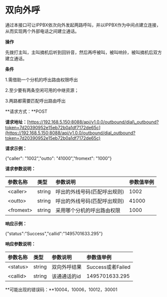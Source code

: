 # 双向外呼

通过本接口可让IPPBX依次向外发起两路呼叫，并以IPPBX作为中间点建立连接，从而实现两个外部电话之间建立通话。

**操作**

先拨打主叫，主叫摘机后听到回铃音，然后再呼被叫，被叫响铃，被叫摘机后双方建立通话。

**条件**

1.需借助一个分机的呼出路由权限呼出

2.至少要有两条空闲可用的中继资源；

3.两路都需要匹配呼出路由呼出

**请求方式：**POST

**请求地址：**[https://192.168.5.150:8088/api/v1.0.0/outbound/dial\_outbound?token=7d20390952e15eb72b0a1df7172de65c](https://192.168.5.150:8088/api/v1.0.0/outbound/dial_outbound?token=7d20390952e15eb72b0a1df7172de65c)

**请求示例：**

{"caller": "1002","outto": "41000","fromext": "1000"}

**请求参数说明：**

| 参数名称 | 类型 | 参数说明 | 参数值举例 |
| :--- | :--- | :--- | :--- |
| &lt;caller&gt; | string | 呼出的外线号码\(匹配呼出规则\) | 1002 |
| &lt;outto&gt; | string | 呼出的外线号码\(匹配呼出规则\) | 41000 |
| &lt;fromext&gt; | string | 采用哪个分机的呼出路由权限 | 1000 |

**响应示例：**

{"status":"Success","callid":"1495701633.295"}

**响应参数说明：**

| 参数名称 | 类型 | 参数说明 | 参数值举例 |
| :--- | :--- | :--- | :--- |
| &lt;status&gt; | string | 双向外呼结果 | Success或者Failed |
| &lt;callid&gt; | string | 该通通话的id | 1495701633.295 |

**可能出现的错误码：**10004，10006，10012，30001

